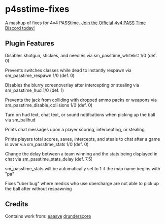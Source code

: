 # p4sstime-fixes
A mashup of fixes for 4v4 PASStime.
[Join the Official 4v4 PASS Time Discord today!](https://discord.com/invite/Vrk3Etg)

## Plugin Features

Disables shotgun, stickies, and needles via sm_passtime_whitelist 1/0 (def. 0)

Prevents switches classes while dead to instantly respawn via sm_passtime_respawn 1/0 (def. 0)

Disables the blurry screenoverlay after intercepting or stealing via sm_passtime_hud 1/0 (def. 1)

Prevents the jack from colliding with dropped ammo packs or weapons via sm_passtime_disable_collisions 1/0 (def. 0)

Turn on hud text, chat text, or sound notifcations when picking up the ball via sm_ballhud

Prints chat messages upon a player scoring, intercepting, or stealing

Prints players total scores, saves, intercepts, and steals to chat after a game is over via sm_passtime_stats 1/0 (def. 0)

Change the delay between a team winning and the stats being displayed in chat via sm_passtime_stats_delay (def. 7.5)

sm_passtime_stats will be automatically set to 1 if the map name begins with "pa"

Fixes "uber bug" where medics who use ubercharge are not able to pick up the ball after without respawning

## Credits

Contains work from:
[eaasye](https://github.com/eaasye/passtime/tree/master/addons/sourcemod/plugins)
[drunderscore](https://github.com/drunderscore/SourcemodPlugins/blob/master/fix_uber_wearoff_condition.sp)
